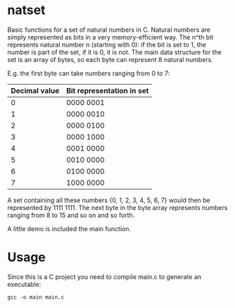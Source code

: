 # natset

Basic functions for a set of natural numbers in C. 
Natural numbers are simply represented as bits in a very memory-efficient way. The n^th bit represents natural number n (starting with 0): if the bit is set to 1, the number is part of the set, if it is 0, it is not. The main data structure for the set is an array of bytes, so each byte can represent 8 natural numbers. 

E.g. the first byte can take numbers ranging from 0 to 7:

| Decimal value  | Bit representation in set |
| -------------- | ------------------------- |
| 0              | 0000 0001                 |
| 1              | 0000 0010                 |
| 2              | 0000 0100                 |
| 3              | 0000 1000                 |
| 4              | 0001 0000                 |
| 5              | 0010 0000                 |
| 6              | 0100 0000                 |
| 7              | 1000 0000                 |

A set containing all these numbers {0, 1, 2, 3, 4, 5, 6, 7} would then be represented by 1111 1111. The next byte in the byte array represents numbers ranging from 8 to 15 and so on and so forth. 

A little demo is included the main function. 

# Usage

Since this is a C project you need to compile main.c to generate an executable: 

`gcc -o main main.c`

